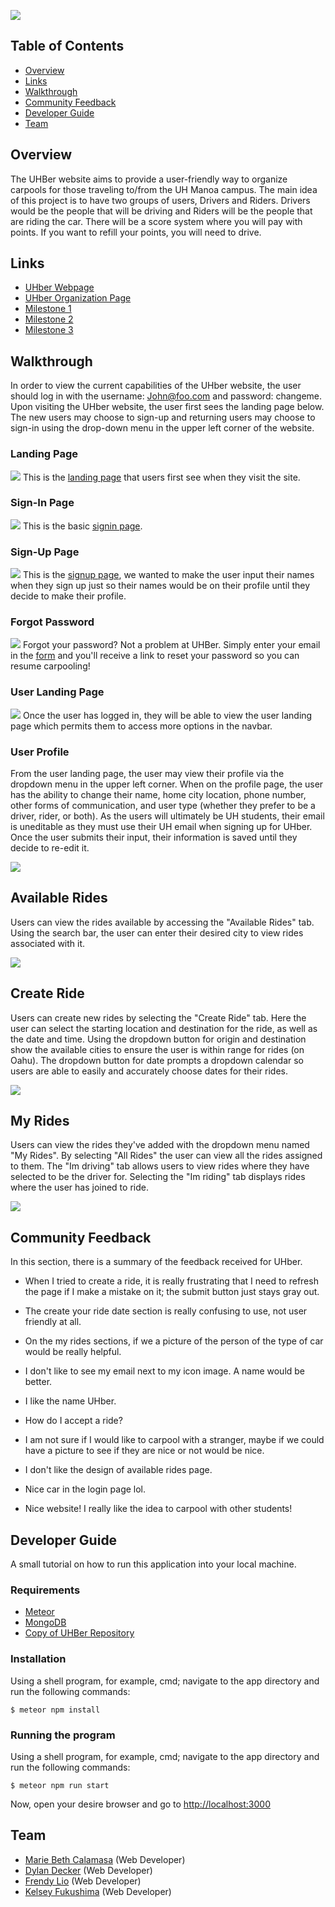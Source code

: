 ![](images/UHber.png)

## Table of Contents

* [Overview](#overview)
* [Links](#links)
* [Walkthrough](#walkthrough)
* [Community Feedback](#community-feedback)
* [Developer Guide](#developer-guide)
* [Team](#team)

## Overview

The UHBer website aims to provide a user-friendly way to organize carpools for those traveling to/from the UH Manoa campus. The main idea of this project is to have two groups of users, Drivers and Riders. Drivers would be the people that will be driving and Riders will be the people that are riding the car. There will be a score system where you will pay with points. If you want to refill your points, you will need to drive. 

## Links

* [UHber Webpage](http://uhber.meteorapp.com/#/)
* [UHber Organization Page](https://github.com/UHBer/)
* [Milestone 1](https://github.com/UHBer/UHBer/projects/1)
* [Milestone 2](https://github.com/UHBer/UHBer/projects/2)
* [Milestone 3](https://github.com/UHBer/UHBer/projects/3)

## Walkthrough

In order to view the current capabilities of the UHber website, the user should log in with the username: John@foo.com and password: changeme. Upon visiting the UHber website, the user first sees the landing page below. The new users may choose to sign-up and returning users may choose to sign-in using the drop-down menu in the upper left corner of the website. 

### Landing Page
![](images/new-landing2.PNG)
This is the [landing page](http://uhber.meteorapp.com/#/) that users first see when they visit the site. 

### Sign-In Page
![](images/new_signInPage.png)
This is the basic [signin page](http://uhber.meteorapp.com/#/signin).

### Sign-Up Page 
![](images/signUpPage.png)
This is the [signup page](http://uhber.meteorapp.com/#/signup), we wanted to make the user input their names when they sign up just so their names would be on their profile until they decide to make their profile.

### Forgot Password
![](images/ForgotPassword.png)
Forgot your password? Not a problem at UHBer. Simply enter your email in the [form](http://uhber.meteorapp.com/#/forgot) and you'll receive a link to reset your password so you can resume carpooling!

### User Landing Page
![](images/new-userLanding2.PNG)
Once the user has logged in, they will be able to view the user landing page which permits them to access more options in the navbar.

### User Profile 
From the user landing page, the user may view their profile via the dropdown menu in the upper left corner. When on the profile page, the user has the ability to change their name, home city location, phone number, other forms of communication, and user type (whether they prefer to be a driver, rider, or both). As the users will ultimately be UH students, their email is uneditable as they must use their UH email when signing up for UHber. Once the user submits their input, their information is saved until they decide to re-edit it.

![](images/profile-page.PNG)

## Available Rides
Users can view the rides available by accessing the "Available Rides" tab. Using the search bar, the user can enter their desired city to view rides associated with it.

![](images/rides-page.PNG)

## Create Ride
Users can create new rides by selecting the "Create Ride" tab. Here the user can select the starting location and destination for the ride, as well as the date and time. Using the dropdown button for origin and destination show the available cities to ensure the user is within range for rides (on Oahu). The dropdown button for date prompts a dropdown calendar so users are able to easily and accurately choose dates for their rides.

![](images/new-ride-page.PNG)

## My Rides
Users can view the rides they've added with the dropdown menu named "My Rides". By selecting "All Rides" the user can view all the rides assigned to them. The "Im driving" tab allows users to view rides where they have selected to be the driver for. Selecting the "Im riding" tab displays rides where the user has joined to ride.

![](images/my-rides.PNG)

## Community Feedback 
In this section, there is a summary of the feedback received for UHber.

* When I tried to create a ride, it is really frustrating that I need to refresh the page if I make a mistake on it; the submit button just stays gray out.

* The create your ride date section is really confusing to use, not user friendly at all.

* On the my rides sections, if we a picture of the person of the type of car would be really helpful.

* I don't like to see my email next to my icon image. A name would be better.

* I like the name UHber.

* How do I accept a ride?

* I am not sure if I would like to carpool with a stranger, maybe if we could have a picture to see if they are nice or not would be nice.

* I don't like the design of available rides page.

* Nice car in the login page lol.

* Nice website! I really like the idea to carpool with other students! 

## Developer Guide
A small tutorial on how to run this application into your local machine.

### Requirements
* [Meteor](https://www.meteor.com/install)
* [MongoDB](https://www.mongodb.com/)
* [Copy of UHBer Repository](https://github.com/UHBer/UHBer)

### Installation
Using a shell program, for example, cmd; navigate to the app directory and run the following commands:

```
$ meteor npm install
```

### Running the program
Using a shell program, for example, cmd; navigate to the app directory and run the following commands:

```
$ meteor npm run start
```

Now, open your desire browser and go to [http://localhost:3000](http://localhost:3000)


## Team

* [Marie Beth Calamasa](https://github.com/mcalamasa) (Web Developer)
* [Dylan Decker](https://github.com/dylandecker) (Web Developer)
* [Frendy Lio](https://github.com/frendylio) (Web Developer)
* [Kelsey Fukushima](https://github.com/kryf) (Web Developer)
